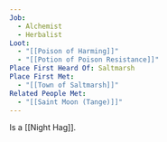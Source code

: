 ```yaml
---
Job:
  - Alchemist
  - Herbalist
Loot:
  - "[[Poison of Harming]]"
  - "[[Potion of Poison Resistance]]"
Place First Heard Of: Saltmarsh
Place First Met:
  - "[[Town of Saltmarsh]]"
Related People Met:
  - "[[Saint Moon (Tange)]]"
---
```

Is a [[Night Hag]].
